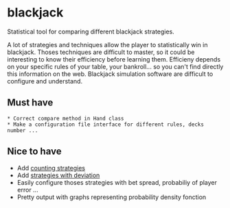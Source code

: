 blackjack
=========

Statistical tool for comparing different blackjack strategies.

A lot of strategies and techniques allow the player to statistically win in
blackjack. Thoses techniques are difficult to master, so it could be interesting
to know their efficiency before learning them. Efficieny depends on your 
specific rules of your table, your bankroll... so you can't find directly this
information on the web. Blackjack simulation software are difficult to configure
and understand.


Must have
---------
    * Correct compare method in Hand class
    * Make a configuration file interface for different rules, decks number ...

Nice to have
------------
* Add [counting strategies](http://www.guide-blackjack.com/hi-lo-comptage-cartes.html "blackjack")
* Add [strategies with deviation](http://www.guide-blackjack.com/Compter-cartes-hi-lo-2.html "blackjack")
* Easily configure thoses strategies with bet spread, probabiliy of player error ...
* Pretty output with graphs representing probability density fonction
